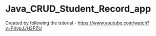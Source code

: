 # Java_CRUD_Student_Record_app
Created by following the tutorial - https://www.youtube.com/watch?v=F4vpJJH2PZU
